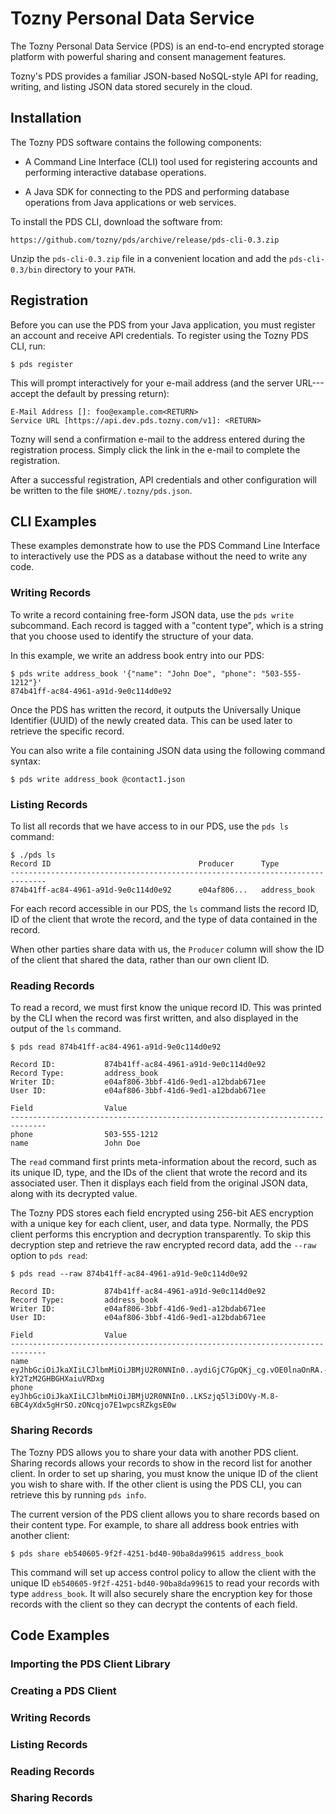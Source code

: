 # Tozny Personal Data Service

The Tozny Personal Data Service (PDS) is an end-to-end encrypted
storage platform with powerful sharing and consent management
features.

Tozny's PDS provides a familiar JSON-based NoSQL-style API for reading,
writing, and listing JSON data stored securely in the cloud.

## Installation

The Tozny PDS software contains the following components:

- A Command Line Interface (CLI) tool used for registering
  accounts and performing interactive database operations.

- A Java SDK for connecting to the PDS and performing
  database operations from Java applications or web services.

To install the PDS CLI, download the software from:

    https://github.com/tozny/pds/archive/release/pds-cli-0.3.zip

Unzip the `pds-cli-0.3.zip` file in a convenient location and add
the `pds-cli-0.3/bin` directory to your `PATH`.

## Registration

Before you can use the PDS from your Java application, you must
register an account and receive API credentials. To register using
the Tozny PDS CLI, run:

```
$ pds register
```

This will prompt interactively for your e-mail address (and the
server URL---accept the default by pressing return):

```
E-Mail Address []: foo@example.com<RETURN>
Service URL [https://api.dev.pds.tozny.com/v1]: <RETURN>
```

Tozny will send a confirmation e-mail to the address entered
during the registration process. Simply click the link in the
e-mail to complete the registration.

After a successful registration, API credentials and other
configuration will be written to the file `$HOME/.tozny/pds.json`.

## CLI Examples

These examples demonstrate how to use the PDS Command Line
Interface to interactively use the PDS as a database without
the need to write any code.

### Writing Records

To write a record containing free-form JSON data, use the
`pds write` subcommand. Each record is tagged with a "content
type", which is a string that you choose used to identify the
structure of your data.

In this example, we write an address book entry into our PDS:

```
$ pds write address_book '{"name": "John Doe", "phone": "503-555-1212"}'
874b41ff-ac84-4961-a91d-9e0c114d0e92
```

Once the PDS has written the record, it outputs the Universally Unique
Identifier (UUID) of the newly created data. This can be used later
to retrieve the specific record.

You can also write a file containing JSON data using the following
command syntax:

```
$ pds write address_book @contact1.json
```

### Listing Records

To list all records that we have access to in our PDS, use the
`pds ls` command:

```
$ ./pds ls
Record ID                                 Producer      Type
------------------------------------------------------------------------------
874b41ff-ac84-4961-a91d-9e0c114d0e92      e04af806...   address_book
```

For each record accessible in our PDS, the `ls` command lists the record ID,
ID of the client that wrote the record, and the type of data contained
in the record.

When other parties share data with us, the `Producer` column will show the
ID of the client that shared the data, rather than our own client ID.

### Reading Records

To read a record, we must first know the unique record ID. This was
printed by the CLI when the record was first written, and also displayed
in the output of the `ls` command.

```
$ pds read 874b41ff-ac84-4961-a91d-9e0c114d0e92

Record ID:           874b41ff-ac84-4961-a91d-9e0c114d0e92
Record Type:         address_book
Writer ID:           e04af806-3bbf-41d6-9ed1-a12bdab671ee
User ID:             e04af806-3bbf-41d6-9ed1-a12bdab671ee

Field                Value
------------------------------------------------------------------------------
phone                503-555-1212
name                 John Doe
```

The `read` command first prints meta-information about the record,
such as its unique ID, type, and the IDs of the client that wrote
the record and its associated user. Then it displays each field
from the original JSON data, along with its decrypted value.

The Tozny PDS stores each field encrypted using 256-bit AES
encryption with a unique key for each client, user, and
data type. Normally, the PDS client performs this encryption
and decryption transparently. To skip this decryption step and
retrieve the raw encrypted record data, add the `--raw` option
to `pds read`:

```
$ pds read --raw 874b41ff-ac84-4961-a91d-9e0c114d0e92

Record ID:           874b41ff-ac84-4961-a91d-9e0c114d0e92
Record Type:         address_book
Writer ID:           e04af806-3bbf-41d6-9ed1-a12bdab671ee
User ID:             e04af806-3bbf-41d6-9ed1-a12bdab671ee

Field                Value
------------------------------------------------------------------------------
name                 eyJhbGciOiJkaXIiLCJlbmMiOiJBMjU2R0NNIn0..aydiGjC7GpQKj_cg.vOE0lnaOnRA.-kY2TzM2GHBGHXaiuVRDxg
phone                eyJhbGciOiJkaXIiLCJlbmMiOiJBMjU2R0NNIn0..LKSzjq5l3iDOVy-M.8-6BC4yXdx5gHrSO.zONcqjo7E1wpcsRZkgsE0w
```

### Sharing Records

The Tozny PDS allows you to share your data with another PDS
client. Sharing records allows your records to show in the
record list for another client. In order to set up sharing,
you must know the unique ID of the client you wish to share
with. If the other client is using the PDS CLI, you can
retrieve this by running `pds info`.

The current version of the PDS client allows you to share
records based on their content type. For example, to share
all address book entries with another client:

```
$ pds share eb540605-9f2f-4251-bd40-90ba8da99615 address_book
```

This command will set up access control policy to allow the
client with the unique ID `eb540605-9f2f-4251-bd40-90ba8da99615`
to read your records with type `address_book`. It will also
securely share the encryption key for those records with the
client so they can decrypt the contents of each field.

## Code Examples

### Importing the PDS Client Library

### Creating a PDS Client

### Writing Records

### Listing Records

### Reading Records

### Sharing Records

